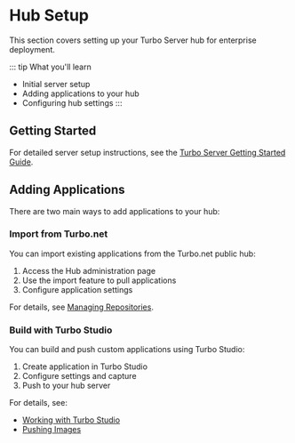 # Hub Setup

This section covers setting up your Turbo Server hub for enterprise deployment.

::: tip What you'll learn
- Initial server setup
- Adding applications to your hub
- Configuring hub settings
:::

## Getting Started

For detailed server setup instructions, see the [Turbo Server Getting Started Guide](/server/setup-and-deployment/deploying-on-premises.md).

## Adding Applications

There are two main ways to add applications to your hub:

### Import from Turbo.net

You can import existing applications from the Turbo.net public hub:

1. Access the Hub administration page
2. Use the import feature to pull applications
3. Configure application settings

For details, see [Managing Repositories](/server/administration/hub.md#managing-repositories).

### Build with Turbo Studio

You can build and push custom applications using Turbo Studio:

1. Create application in Turbo Studio
2. Configure settings and capture
3. Push to your hub server

For details, see:
- [Working with Turbo Studio](/studio/working-with-turbo-studio/)
- [Pushing Images](/studio/working-with-containers/)
